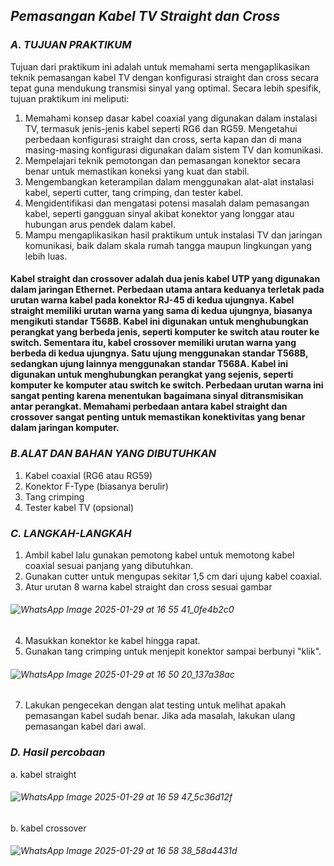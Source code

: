 
## *Pemasangan Kabel TV Straight dan Cross*

### *A. TUJUAN PRAKTIKUM*
Tujuan dari praktikum ini adalah untuk memahami serta mengaplikasikan teknik pemasangan kabel TV dengan konfigurasi straight dan cross secara tepat guna mendukung transmisi sinyal yang optimal. Secara lebih spesifik, tujuan praktikum ini meliputi:

1. Memahami konsep dasar kabel coaxial yang digunakan dalam instalasi TV, termasuk jenis-jenis kabel seperti RG6 dan RG59.
Mengetahui perbedaan konfigurasi straight dan cross, serta kapan dan di mana masing-masing konfigurasi digunakan dalam sistem TV dan komunikasi.
2. Mempelajari teknik pemotongan dan pemasangan konektor secara benar untuk memastikan koneksi yang kuat dan stabil.
3. Mengembangkan keterampilan dalam menggunakan alat-alat instalasi kabel, seperti cutter, tang crimping, dan tester kabel.
4. Mengidentifikasi dan mengatasi potensi masalah dalam pemasangan kabel, seperti gangguan sinyal akibat konektor yang longgar atau hubungan arus pendek dalam kabel.
5. Mampu mengaplikasikan hasil praktikum untuk instalasi TV dan jaringan komunikasi, baik dalam skala rumah tangga maupun lingkungan yang lebih luas.

#### Kabel straight dan crossover adalah dua jenis kabel UTP yang digunakan dalam jaringan Ethernet. Perbedaan utama antara keduanya terletak pada urutan warna kabel pada konektor RJ-45 di kedua ujungnya. Kabel straight memiliki urutan warna yang sama di kedua ujungnya, biasanya mengikuti standar T568B. Kabel ini digunakan untuk menghubungkan perangkat yang berbeda jenis, seperti komputer ke switch atau router ke switch. Sementara itu, kabel crossover memiliki urutan warna yang berbeda di kedua ujungnya. Satu ujung menggunakan standar T568B, sedangkan ujung lainnya menggunakan standar T568A. Kabel ini digunakan untuk menghubungkan perangkat yang sejenis, seperti komputer ke komputer atau switch ke switch. Perbedaan urutan warna ini sangat penting karena menentukan bagaimana sinyal ditransmisikan antar perangkat. Memahami perbedaan antara kabel straight dan crossover sangat penting untuk memastikan konektivitas yang benar dalam jaringan komputer.

### *B.ALAT DAN BAHAN YANG DIBUTUHKAN*
1. Kabel coaxial (RG6 atau RG59)
2. Konektor F-Type (biasanya berulir)
3. Tang crimping
4. Tester kabel TV (opsional)

### *C. LANGKAH-LANGKAH*
1. Ambil kabel lalu gunakan pemotong kabel untuk memotong kabel coaxial sesuai panjang yang dibutuhkan.
2. Gunakan cutter untuk mengupas sekitar 1,5 cm dari ujung kabel coaxial.
3. Atur urutan 8 warna kabel straight dan cross sesuai gambar
###### ![WhatsApp Image 2025-01-29 at 16 55 41_0fe4b2c0](https://github.com/user-attachments/assets/b4775e86-3cc8-4f97-9b54-8d84e16a1214)
4. Masukkan konektor ke kabel hingga rapat.
5. Gunakan tang crimping untuk menjepit konektor sampai berbunyi "klik".
###### ![WhatsApp Image 2025-01-29 at 16 50 20_137a38ac](https://github.com/user-attachments/assets/c58e2ac0-aa7d-4be5-a2dc-40203ef87e8c)
7. Lakukan pengecekan dengan alat testing untuk melihat apakah pemasangan kabel sudah benar. Jika ada masalah, lakukan ulang pemasangan kabel dari awal.



### *D. Hasil percobaan* 

a. kabel straight
###### ![WhatsApp Image 2025-01-29 at 16 59 47_5c36d12f](https://github.com/user-attachments/assets/0a52b388-757a-4919-9ffd-cf3c191d7d01)

b. kabel crossover 
###### ![WhatsApp Image 2025-01-29 at 16 58 38_58a4431d](https://github.com/user-attachments/assets/d47bab12-64da-42bb-aa3a-0717f59c132a)


